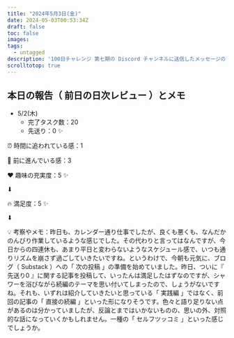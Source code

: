 ```yaml
---
title: "2024年5月3日(金)"
date: 2024-05-03T00:53:34Z
draft: false
toc: false
images:
tags: 
  - untagged
description: '100日チャレンジ 第七期の Discord チャンネルに送信したメッセージのアーカイブ'
scrolltotop: true
---
```


## 本日の報告（ 前日の日次レビュー ）とメモ

- 5/2(木)
  - 完了タスク数：20
  - 先送り：0 ✨

⏰ 時間に追われている感：1

💪 前に進んでいる感：3

❤️ 趣味の充実度：5 ✨

⬇︎

🔥 満足度：5 ✨

⬇︎

💡 考察やメモ：昨日も、カレンダー通り仕事でしたが、良くも悪くも、なんだかのんびり作業しているような感じでした。その代わりと言ってはなんですが、今日からの四連休も、あまり平日と変わらないようなスケジュール感で、いつも通りリズムを崩さず過ごしていきたいですね。というわけで、今朝も元気に、ブログ（ Substack ）への「 次の投稿 」の準備を始めていました。昨日、ついに『 先送り0 』に関する記事を投稿して、いったんは満足したはずなのですが、シャワーを浴びながら続編のテーマを思い付いてしまったので、しょうがないですね。それも、いずれは紹介していきたいと思っている「 実践編 」ではなく、前回の記事の「 直接の続編 」といった形になりそうです。色々と語り足りない点があるのは分かっていましたが、反論とまではいかないものの、思いの外、対照的な話になっていくかもしれません。一種の「 セルフツッコミ 」といった感じでしょうか。
